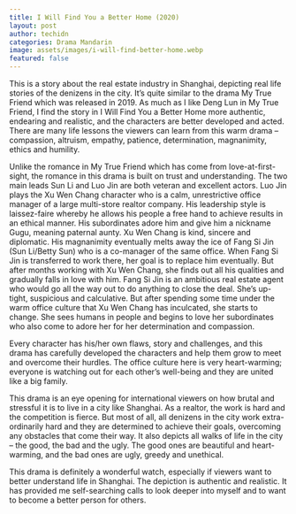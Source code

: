 ```yaml
---
title: I Will Find You a Better Home (2020)
layout: post
author: techidn
categories: Drama Mandarin
image: assets/images/i-will-find-better-home.webp
featured: false
---
```


This is a story about the real estate industry in Shanghai, depicting real life stories of the denizens in the city. It’s quite similar to the drama My True Friend which was released in 2019. As much as I like Deng Lun in My True Friend, I find the story in I Will Find You a Better Home more authentic, endearing and realistic, and the characters are better developed and acted. There are many life lessons the viewers can learn from this warm drama – compassion, altruism, empathy, patience, determination, magnanimity, ethics and humility.

Unlike the romance in My True Friend which has come from love-at-first-sight, the romance in this drama is built on trust and understanding. The two main leads Sun Li and Luo Jin are both veteran and excellent actors. Luo Jin plays the Xu Wen Chang character who is a calm, unrestrictive office manager of a large multi-store realtor company. His leadership style is laissez-faire whereby he allows his people a free hand to achieve results in an ethical manner. His subordinates adore him and give him a nickname Gugu, meaning paternal aunty. Xu Wen Chang is kind, sincere and diplomatic. His magnanimity eventually melts away the ice of Fang Si Jin (Sun Li/Betty Sun) who is a co-manager of the same office. When Fang Si Jin is transferred to work there, her goal is to replace him eventually. But after months working with Xu Wen Chang, she finds out all his qualities and gradually falls in love with him. Fang Si Jin is an ambitious real estate agent who would go all the way out to do anything to close the deal. She’s up-tight, suspicious and calculative. But after spending some time under the warm office culture that Xu Wen Chang has inculcated, she starts to change. She sees humans in people and begins to love her subordinates who also come to adore her for her determination and compassion.

Every character has his/her own flaws, story and challenges, and this drama has carefully developed the characters and help them grow to meet and overcome their hurdles. The office culture here is very heart-warming; everyone is watching out for each other’s well-being and they are united like a big family.

This drama is an eye opening for international viewers on how brutal and stressful it is to live in a city like Shanghai. As a realtor, the work is hard and the competition is fierce. But most of all, all denizens in the city work extra-ordinarily hard and they are determined to achieve their goals, overcoming any obstacles that come their way. It also depicts all walks of life in the city – the good, the bad and the ugly. The good ones are beautiful and heart-warming, and the bad ones are ugly, greedy and unethical.

This drama is definitely a wonderful watch, especially if viewers want to better understand life in Shanghai. The depiction is authentic and realistic. It has provided me self-searching calls to look deeper into myself and to want to become a better person for others.
